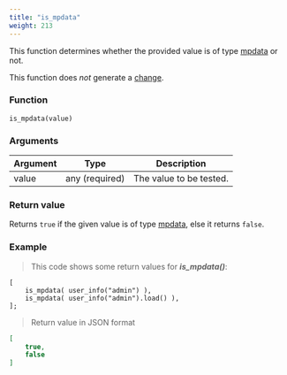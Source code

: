 ```yaml
---
title: "is_mpdata"
weight: 213
---
```


This function determines whether the provided value is of type [mpdata](../../data-types/) or not.

This function does *not* generate a [change](../../overview/changes).

### Function

`is_mpdata(value)`

### Arguments

Argument | Type | Description
-------- | ---- | -----------
value | any (required) | The value to be tested.

### Return value

Returns `true` if the given value is of type [mpdata](../../data-types/), else it returns `false`.

### Example

> This code shows some return values for ***is_mpdata()***:

```thingsdb,json_response,@t
[
    is_mpdata( user_info("admin") ),
    is_mpdata( user_info("admin").load() ),
];
```

> Return value in JSON format

```json
[
    true,
    false
]
```

